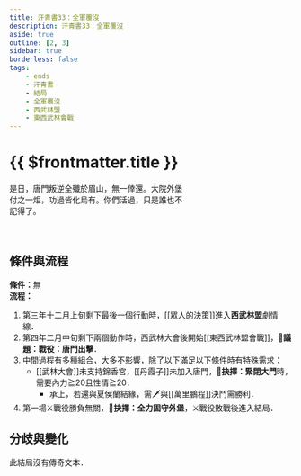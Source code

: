```yaml
---
title: 汗青書33：全軍覆沒
description: 汗青書33：全軍覆沒
aside: true
outline: [2, 3]
sidebar: true
borderless: false
tags:
    - ends
    - 汗青書
    - 結局
    - 全軍覆沒
    - 西武林盟
    - 東西武林會戰
---
```


# {{ $frontmatter.title }}

<EndBackground no=33 title="全軍覆沒">
是日，唐門叛逆全殲於眉山，無一倖還。大院外堡<br>
付之一炬，功過皆化烏有。你們活過，只是誰也不<br>
記得了。<br>
<br>
<br>
<!-- 此處因排版, 放入部分空行, 無理由請勿移除 -->
</EndBackground>

## 條件與流程
<b>條件：</b>無<br>
<b>流程：</b><br>
1. 第三年十二月上旬剩下最後一個行動時，[[眾人的決策]]進入**西武林盟**劇情線．
2. 第四年二月中旬剩下兩個動作時，西武林大會後開始[[東西武林盟會戰]]，**📜議題：戰役：唐門出擊**．
3. 中間過程有多種組合，大多不影響，除了以下滿足以下條件時有特殊需求：
   + [[武林大會]]未支持錦香宮，[[丹霞子]]未加入唐門，**📖抉擇：緊閉大門**時，需要內力≧20且性情≧20．
     + 承上，若還與<Girl5Icon>夏侯蘭</Girl5Icon>結緣，需🗡️與[[萬里鵬程]]決鬥需勝利．
4. 第一場⚔️戰役勝負無關，**📖抉擇：全力固守外堡**，⚔️戰役敗戰後進入結局．

## 分歧與變化
此結局沒有傳奇文本．
